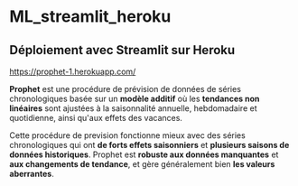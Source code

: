 # ML_streamlit_heroku

## Déploiement avec Streamlit sur Heroku

https://prophet-1.herokuapp.com/

**Prophet** est une procédure de prévision de données de séries chronologiques basée sur un **modèle additif** où les **tendances non linéaires** sont ajustées à la saisonnalité annuelle, hebdomadaire et quotidienne, ainsi qu'aux effets des vacances. 


Cette procédure de prevision fonctionne mieux avec des séries chronologiques qui ont **de forts effets saisonniers** et **plusieurs saisons de données historiques**. Prophet est **robuste aux données manquantes** et **aux changements de tendance**, et gère généralement bien **les valeurs aberrantes**.
